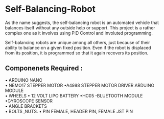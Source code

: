 # Self-Balancing-Robot
As the name suggests, the self-balancing robot is an automated vehicle that balances itself without any outside help or support. This project is a rather complex one as it involves using PID Control and involuted programming. 

Self-balancing robots are unique among all others, just because of their ability to balance on a given fixed position. Even if the robot is displaced from its position, it is programmed so that it again recovers its position.
## Componenets Required :
• ARDUINO NANO   
• NEMO17 STEPPER MOTOR 
•A4988 STEPPER MOTOR DRIVER ARDUINO MODULE  
• WHEELS 
• 12 VOLT LIPO BATTERY 
•HC05 -BLUETOOTH MODULE  
•GYROSCOPE SENSOR  
• ANGLE BRACKETS  
• BOLTS   ,NUTS. 
• PIN FEMALE, HEADER PIN, FEMALE JST PIN  
